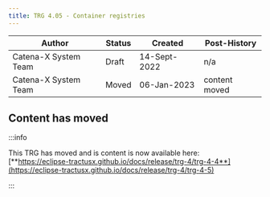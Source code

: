 ```yaml
---
title: TRG 4.05 - Container registries
---
```


| Author               | Status | Created      | Post-History  |
|----------------------|--------|--------------|---------------|
| Catena-X System Team | Draft  | 14-Sept-2022 | n/a           |
| Catena-X System Team | Moved  | 06-Jan-2023  | content moved |

## Content has moved

:::info

This TRG has moved and is content is now available
here: [**https://eclipse-tractusx.github.io/docs/release/trg-4/trg-4-4**](https://eclipse-tractusx.github.io/docs/release/trg-4/trg-4-5)

:::
